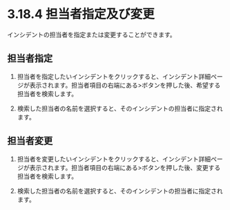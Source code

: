 # 3.18.4 担当者指定及び変更

インシデントの担当者を指定または変更することができます。



## **担当者指定**

1. 担当者を指定したいインシデントをクリックすると、インシデント詳細ページが表示されます。担当者項目の右端にある>ボタンを押した後、希望する担当者を検索します。



2. 検索した担当者の名前を選択すると、そのインシデントの担当者に指定されます。





## **担当者変更**

1. 担当者を変更したいインシデントをクリックすると、インシデント詳細ページが表示されます。担当者項目の右端にある>ボタンを押した後、変更する担当者を検索します。





2. 検索した担当者の名前を選択すると、そのインシデントの担当者に指定されます。
